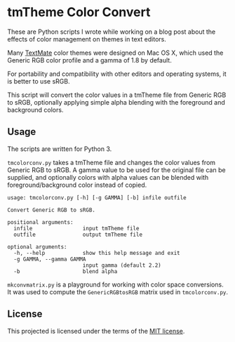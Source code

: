 
tmTheme Color Convert
=====================

These are Python scripts I wrote while working on a blog post about the
effects of color management on themes in text editors.

Many [TextMate](http://macromates.com/) color themes were designed on Mac
OS X, which used the Generic RGB color profile and a gamma of 1.8 by default.

For portability and compatibility with other editors and operating systems,
it is better to use sRGB.

This script will convert the color values in a tmTheme file from Generic RGB
to sRGB, optionally applying simple alpha blending with the foreground and
background colors.


Usage
-----

The scripts are written for Python 3.

`tmcolorconv.py` takes a tmTheme file and changes the color values from
Generic RGB to sRGB. A gamma value to be used for the original file can be
supplied, and optionally colors with alpha values can be blended with
foreground/background color instead of copied.

    usage: tmcolorconv.py [-h] [-g GAMMA] [-b] infile outfile

    Convert Generic RGB to sRGB.

    positional arguments:
      infile                input tmTheme file
      outfile               output tmTheme file

    optional arguments:
      -h, --help            show this help message and exit
      -g GAMMA, --gamma GAMMA
                            input gamma (default 2.2)
      -b                    blend alpha

`mkconvmatrix.py` is a playground for working with color space conversions. It
was used to compute the `GenericRGBtosRGB` matrix used in `tmcolorconv.py`.


License
-------

This projected is licensed under the terms of the [MIT license](LICENSE).
